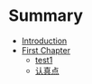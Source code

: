 # Summary

* [Introduction](README.md)
* [First Chapter](chapter1.md)
   * [test1](test1.md)
   * [认真点](认真点.md)

